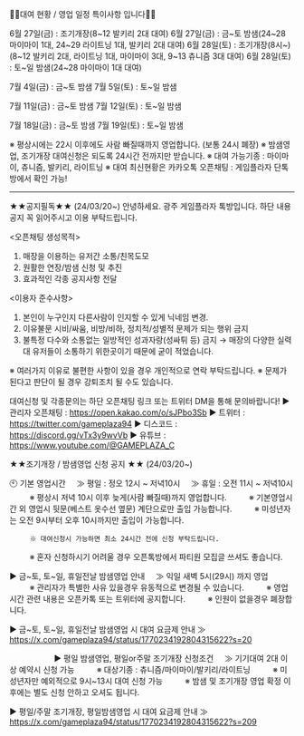 🙇🏻대여 현황 / 영업 일정 특이사항 입니다🙇🏻

6월 27일(금) : 조기개장(8~12 발키리 2대 대여)
6월 27일(금) : 금~토 밤샘(24~28 마이마이 1대, 24~29 라이트닝 1대, 발키리 2대 대여)
6월 28일(토) : 조기개장(8시~)(8~12 발키리 2대, 라이트닝 1대, 마이마이 3대, 9~13 츄니즘 3대 대여)
6월 28일(토) : 토~일 밤샘(24~28 마이마이 1대 대여)

7월 4일(금) : 금~토 밤샘
7월 5일(토) : 토~일 밤샘

7월 11일(금) : 금~토 밤샘
7월 12일(토) : 토~일 밤샘

7월 18일(금) : 금~토 밤샘
7월 19일(토) : 토~일 밤샘

※ 평상시에는 22시 이후에도 사람 빠질때까지 영업합니다. (보통 24시 폐장)
※ 밤샘영업, 조기개장 대여신청은 되도록 24시간 전까지만 받습니다.
※ 대여 가능기종 : 마이마이, 츄니즘, 발키리, 라이트닝 
※ 대여 최신현황은 카카오톡 오픈채팅 : 게임플라자 단톡방에서 확인 가능!

------------------------------------------------


★★공지필독★★ (24/03/20~)
안녕하세요. 광주 게임플라자 톡방입니다.
하단 내용 공지 꼭 읽어주시고 이용 부탁드립니다.

<오픈채팅 생성목적>
1. 매장을 이용하는 유저간 소통/친목도모
2. 원활한 연장/밤샘 신청 및 추진
3. 효과적인 각종 공지사항 전달

<이용자 준수사항>
1. 본인이 누구인지 다른사람이 인지할 수 있게 닉네임 변경.
2. 이유불문 시비/싸움, 비방/비하, 정치적/성별적 문제가 되는 행위 금지
3. 불특정 다수와 소통없는 일방적인 성과자랑(성싸튀 등) 금지
→ 매장의 다양한 실력대 유저들이 소통하기 위한곳이기 때문에 굳이 적었습니다.

※ 여러가지 이유로 불편한 사항이 있을 경우 개인적으로 연락 부탁드립니다.
※ 문제가 된다고 판단이 될 경우 강퇴조치 될 수도 있습니다.


대여신청 및 각종문의는 하단 오픈채팅 링크 또는 트위터 DM을 통해 문의바랍니다!
▶ 관리자 오픈채팅 : https://open.kakao.com/o/sJPbo3Sb
▶ 트위터 : https://twitter.com/gameplaza94
▶ 디스코드 : https://discord.gg/vTx3y9wvVb
▶ 유튜브 : https://www.youtube.com/@GAMEPLAZA_C


★★조기개장 / 밤샘영업 신청 공지 ★★ (24/03/20~)

🕙 기본 영업시간
    ≫ 평일 : 정오 12시 ~ 저녁10시
    ≫ 휴일 : 오전 11시 ~ 저녁10시
         ※ 평상시 저녁 10시 이후 늦게(사람 빠질때)까지 영업합니다.
         ※ 기본영업시간 외 영업시 뒷문(베스트 옷수선 옆문) 계단으로만 출입 가능합니다.
         ※ 미성년자는 오전 9시부터 오후 10시까지만 출입이 가능합니다.

         ※ 대여신청시 가능하면 최소 24시간 전에 신청 부탁드립니다.
         ※ 혼자 신청하시기 어려울 경우 오픈톡방에서 파티원 모집글 쓰셔도 좋습니다.



▶ 금~토, 토~일, 휴일전날 밤샘영업 안내
    ≫ 익일 새벽 5시(29시) 까지 영업
         ※ 관리자가 특별한 사유 있을경우 유동적으로 변경될 수 있습니다.
         ※ 영업시간 관련 내용은 오픈카톡 또는 트위터에 공지합니다.
         ※ 인원이 없을경우 폐장합니다.

▶ 금~토, 토~일, 휴일전날 밤샘영업 시 대여 요금제 안내
    ≫ https://x.com/gameplaza94/status/1770234192804315622?s=20


                    
▶ 평일 밤샘영업, 평일or주말 조기개장 신청조건
    ≫ 기기대여 2대 이상 예약시 신청 가능
         ※ 대상기종 : 츄니즘/마이마이/발키리/라이트닝
         ※ 미성년자만 예외적으로 9시~13시 대여 신청 가능
         ※ 밤샘 및 조기개장 영업 확정 이후에는 별도 신청 안하고 오셔도 됩니다.

▶ 평일/주말 조기개장, 평일밤샘영업 시 대여 요금제 안내
    ≫ https://x.com/gameplaza94/status/1770234192804315622?s=209